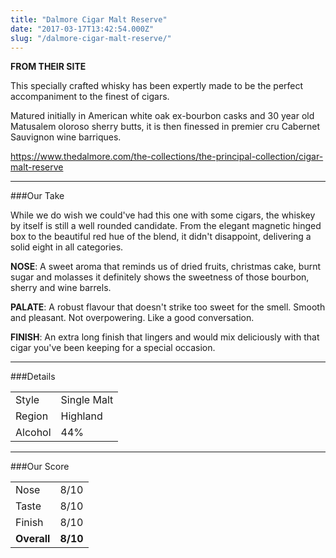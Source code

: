 ```yaml
---
title: "Dalmore Cigar Malt Reserve"
date: "2017-03-17T13:42:54.000Z"
slug: "/dalmore-cigar-malt-reserve/"
---
```

**FROM THEIR SITE**

This specially crafted whisky has been expertly made to be the perfect accompaniment to the finest of cigars.

Matured initially in American white oak ex-bourbon casks and 30 year old Matusalem oloroso sherry butts, it is then finessed in premier cru Cabernet Sauvignon wine barriques.

https://www.thedalmore.com/the-collections/the-principal-collection/cigar-malt-reserve

---
###Our Take

While we do wish we could've had this one with some cigars, the whiskey by itself is still a well rounded candidate. From the elegant magnetic hinged box to the beautiful red hue of the blend, it didn't disappoint, delivering a solid eight in all categories.

**NOSE**: A sweet aroma that reminds us of dried fruits, christmas cake, burnt sugar and molasses it definitely shows the sweetness of those bourbon, sherry and wine barrels.

**PALATE**: A robust flavour that doesn't strike too sweet for the smell. Smooth and pleasant. Not overpowering. Like a good conversation.

**FINISH**: An extra long finish that lingers and would mix deliciously with that cigar you've been keeping for a special occasion.


---

###Details
<table>  
<tr>  
<td class="grey">Style</td><td>Single Malt</td>  
</tr>  
<tr>  
<td class="grey">Region</td><td>Highland</td>  
</tr>  
<tr>  
<td class="grey">Alcohol</td><td>44%</td>  
</tr>  
</table>


---

###Our Score
<table class="score-table">  
<tr>  
<td class="grey">Nose</td><td>8/10</td>  
</tr>  
<tr>  
<td class="grey">Taste</td><td>8/10</td>  
</tr>  
<tr>  
<td class="grey">Finish</td><td>8/10</td>  
</tr>  
<tr>  
<td class="grey"><strong>Overall</strong></td><td><strong>8/10</strong></td>  
</tr>  
</table>


    